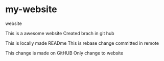 # my-website
website

This is a awesome website
Created brach in git hub

This is locally made
READme
This is rebase change committed in remote


This change is made on GitHUB
Only change to website
